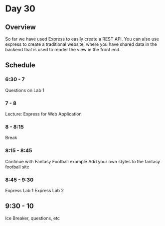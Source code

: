 # Day 30

## Overview

So far we have used Express to easily create a REST API. You can also use express to create a traditional website, where you have shared data in the backend that is used to render the view in the front end.

## Schedule

### 6:30 - 7

Questions on Lab 1

### 7 - 8

Lecture: Express for Web Application

### 8 - 8:15

Break

### 8:15 - 8:45

Continue with Fantasy Football example
Add your own styles to the fantasy football site

### 8:45 - 9:30 
Express Lab 1 
Express Lab 2

## 9:30 - 10
Ice Breaker, questions, etc
